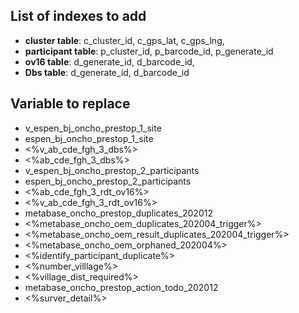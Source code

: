## List of indexes to add

- **cluster table**: c_cluster_id, c_gps_lat, c_gps_lng,
- **participant table**: p_cluster_id, p_barcode_id, p_generate_id
- **ov16 table**: d_generate_id, d_barcode_id,
- **Dbs table**: d_generate_id, d_barcode_id

## Variable to replace

- v_espen_bj_oncho_prestop_1_site
- espen_bj_oncho_prestop_1_site
- <%v_ab_cde_fgh_3_dbs%>
- <%ab_cde_fgh_3_dbs%>
- v_espen_bj_oncho_prestop_2_participants
- espen_bj_oncho_prestop_2_participants
- <%ab_cde_fgh_3_rdt_ov16%>
- <%v_ab_cde_fgh_3_rdt_ov16%>
- metabase_oncho_prestop_duplicates_202012
- <%metabase_oncho_oem_duplicates_202004_trigger%>
- <%metabase_oncho_oem_result_duplicates_202004_trigger%>
- <%metabase_oncho_oem_orphaned_202004%>
- <%identify_participant_duplicate%>
- <%number_villlage%>
- <%village_dist_required%>
- metabase_oncho_prestop_action_todo_202012
- <%surver_detail%>
